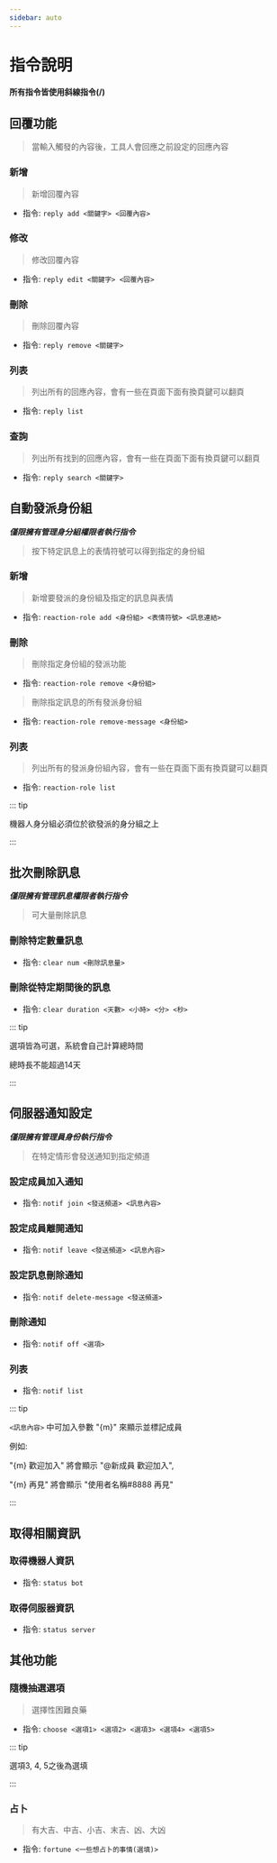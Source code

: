```yaml
---
sidebar: auto
---
```


# 指令說明

#### 所有指令皆使用斜線指令(/)

## 回覆功能

> 當輸入觸發的內容後，工具人會回應之前設定的回應內容

### 新增

> 新增回覆內容

- 指令: `reply add <關鍵字> <回覆內容>`

### 修改

> 修改回覆內容

- 指令: `reply edit <關鍵字> <回覆內容>`

### 刪除

> 刪除回覆內容

- 指令: `reply remove <關鍵字>`

### 列表

> 列出所有的回應內容，會有一些在頁面下面有換頁鍵可以翻頁

- 指令: `reply list`

### 查詢

> 列出所有找到的回應內容，會有一些在頁面下面有換頁鍵可以翻頁

- 指令: `reply search <關鍵字>`

## 自動發派身份組

_**僅限擁有管理身分組權限者執行指令**_

> 按下特定訊息上的表情符號可以得到指定的身份組

### 新增

> 新增要發派的身份組及指定的訊息與表情

- 指令: `reaction-role add <身份組> <表情符號> <訊息連結>`

### 刪除

> 刪除指定身份組的發派功能

- 指令: `reaction-role remove <身份組>`

> 刪除指定訊息的所有發派身份組

- 指令: `reaction-role remove-message <身份組>`

### 列表

> 列出所有的發派身份組內容，會有一些在頁面下面有換頁鍵可以翻頁

- 指令: `reaction-role list`

::: tip

機器人身分組必須位於欲發派的身分組之上

:::

## 批次刪除訊息

_**僅限擁有管理訊息權限者執行指令**_

> 可大量刪除訊息

### 刪除特定數量訊息

- 指令: `clear num <刪除訊息量>`

### 刪除從特定期間後的訊息

- 指令: `clear duration <天數> <小時> <分> <秒>`

::: tip

選項皆為可選，系統會自己計算總時間

總時長不能超過14天

:::

## 伺服器通知設定

_**僅限擁有管理員身份執行指令**_

> 在特定情形會發送通知到指定頻道

### 設定成員加入通知

- 指令: `notif join <發送頻道> <訊息內容>`


### 設定成員離開通知

- 指令: `notif leave <發送頻道> <訊息內容>`

### 設定訊息刪除通知

- 指令: `notif delete-message <發送頻道>`

### 刪除通知

- 指令: `notif off <選項>`

### 列表

- 指令: `notif list`

::: tip

`<訊息內容>` 中可加入參數 "{m}" 來顯示並標記成員

例如: 

"{m} 歡迎加入" 將會顯示 "@新成員 歡迎加入",

"{m} 再見" 將會顯示 "使用者名稱#8888 再見"

:::

## 取得相關資訊

### 取得機器人資訊

- 指令: `status bot`

### 取得伺服器資訊

- 指令: `status server`

## 其他功能

### 隨機抽選選項

> 選擇性困難良藥

- 指令: `choose <選項1> <選項2> <選項3> <選項4> <選項5>`

::: tip

選項3, 4, 5之後為選填

:::

### 占卜

> 有大吉、中吉、小吉、末吉、凶、大凶

- 指令: `fortune <一些想占卜的事情(選填)>`
